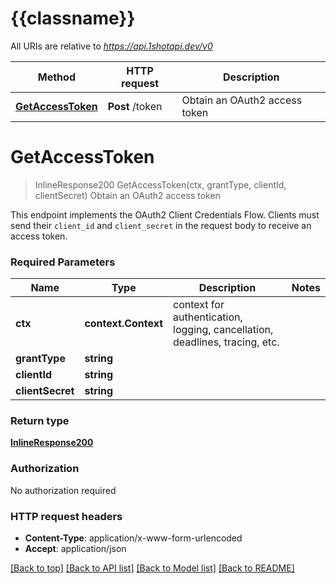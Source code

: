 # {{classname}}

All URIs are relative to *https://api.1shotapi.dev/v0*

Method | HTTP request | Description
------------- | ------------- | -------------
[**GetAccessToken**](AuthenticationApi.md#GetAccessToken) | **Post** /token | Obtain an OAuth2 access token

# **GetAccessToken**
> InlineResponse200 GetAccessToken(ctx, grantType, clientId, clientSecret)
Obtain an OAuth2 access token

This endpoint implements the OAuth2 Client Credentials Flow. Clients must send their `client_id` and `client_secret` in the request body to receive an access token. 

### Required Parameters

Name | Type | Description  | Notes
------------- | ------------- | ------------- | -------------
 **ctx** | **context.Context** | context for authentication, logging, cancellation, deadlines, tracing, etc.
  **grantType** | **string**|  | 
  **clientId** | **string**|  | 
  **clientSecret** | **string**|  | 

### Return type

[**InlineResponse200**](inline_response_200.md)

### Authorization

No authorization required

### HTTP request headers

 - **Content-Type**: application/x-www-form-urlencoded
 - **Accept**: application/json

[[Back to top]](#) [[Back to API list]](../README.md#documentation-for-api-endpoints) [[Back to Model list]](../README.md#documentation-for-models) [[Back to README]](../README.md)


